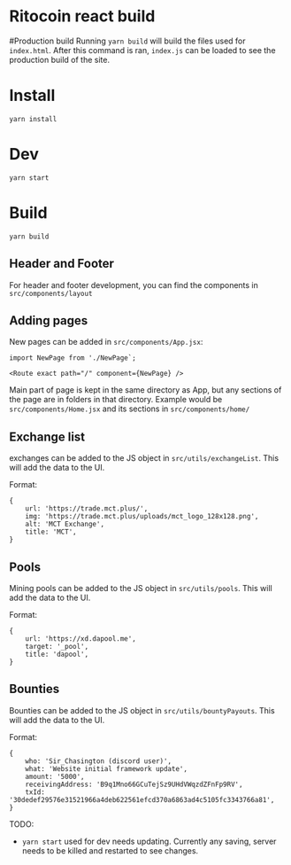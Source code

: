 # Ritocoin react build

#Production build
Running `yarn build` will build the files used for `index.html`. After this command is ran, `index.js` can be loaded to see the production build of the site.

# Install
`yarn install`

# Dev
`yarn start`

# Build
`yarn build`

## Header and Footer
For header and footer development, you can find the components in `src/components/layout`

## Adding pages
New pages can be added in `src/components/App.jsx`:

```
import NewPage from './NewPage`;

<Route exact path="/" component={NewPage} />
```

Main part of page is kept in the same directory as App, but any sections of the page are in folders in that directory. Example would be `src/components/Home.jsx` and its sections in `src/components/home/`

## Exchange list
exchanges can be added to the JS object in `src/utils/exchangeList`. This will add the data to the UI.

Format:
```
{
    url: 'https://trade.mct.plus/',
    img: 'https://trade.mct.plus/uploads/mct_logo_128x128.png',
    alt: 'MCT Exchange',
    title: 'MCT',
}
```

## Pools
Mining pools can be added to the JS object in `src/utils/pools`. This will add the data to the UI.

Format:
```
{
    url: 'https://xd.dapool.me',
    target: '_pool',
    title: 'dapool',
}
```

## Bounties
Bounties can be added to the JS object in `src/utils/bountyPayouts`. This will add the data to the UI.

Format:
```
{
    who: 'Sir_Chasington (discord user)',
    what: 'Website initial framework update',
    amount: '5000',
    receivingAddress: 'B9q1Mno66GCuTejSz9UHdVWqzdZFnFp9RV',
    txId: '30dedef29576e31521966a4deb622561efcd370a6863ad4c5105fc3343766a81',
}
```

TODO:
- `yarn start` used for dev needs updating. Currently any saving, server needs to be killed and restarted to see changes.